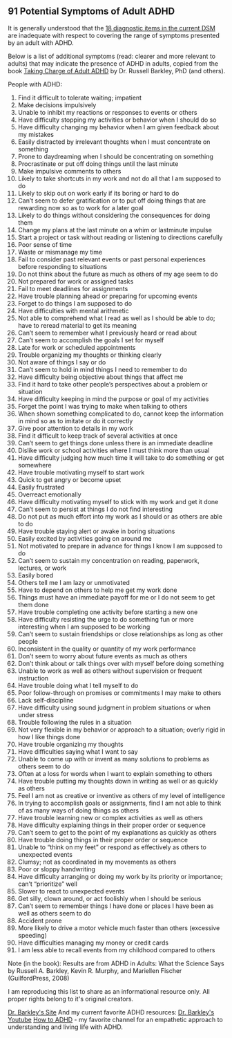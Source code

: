 ## 91 Potential Symptoms of Adult ADHD

It is generally understood that the [18 diagnostic items in the current DSM](https://chadd.org/for-professionals/diagnosis-in-adults/) are inadequate
with respect to covering the range of symptoms presented by an adult with ADHD.

Below is a list of additional symptoms (read: clearer and more relevant to adults) that may indicate the presence of ADHD in adults,
copied from the book [Taking Charge of Adult ADHD](https://www.guilford.com/books/Taking-Charge-of-Adult-ADHD/Russell-Barkley/9781462546855) by Dr. Russell Barkley, PhD (and others). 

People with ADHD:

1. Find it difficult to tolerate waiting; impatient  
2. Make decisions impulsively  
3. Unable to inhibit my reactions or responses to events or others 
4. Have difficulty stopping my activities or behavior when I should do so 
5. Have difficulty changing my behavior when I am given feedback about my mistakes 
6. Easily distracted by irrelevant thoughts when I must concentrate on something 
7. Prone to daydreaming when I should be concentrating on something 
8. Procrastinate or put off doing things until the last minute  
9. Make impulsive comments to others  
10. Likely to take shortcuts in my work and not do all that I am supposed to do 
11. Likely to skip out on work early if its boring or hard to do  
12. Can’t seem to defer gratification or to put off doing things that are rewarding now so as to work for a later goal 
13. Likely to do things without considering the consequences for doing them 
14. Change my plans at the last minute on a whim or lastminute impulse 
15. Start a project or task without reading or listening to directions carefully 
16. Poor sense of time  
17. Waste or mismanage my time  
18. Fail to consider past relevant events or past personal experiences before responding to situations 
19. Do not think about the future as much as others of my age seem to do 
20. Not prepared for work or assigned tasks  
21. Fail to meet deadlines for assignments  
22. Have trouble planning ahead or preparing for upcoming events 
23. Forget to do things I am supposed to do  
24. Have difficulties with mental arithmetic  
25. Not able to comprehend what I read as well as I should be able to do; have to reread material to get its meaning 
26. Can’t seem to remember what I previously heard or read about 
27. Can’t seem to accomplish the goals I set for myself  
28. Late for work or scheduled appointments  
29. Trouble organizing my thoughts or thinking clearly  
30. Not aware of things I say or do  
31. Can’t seem to hold in mind things I need to remember to do 
32. Have difficulty being objective about things that affect me 
33. Find it hard to take other people’s perspectives about a problem or situation 
34. Have difficulty keeping in mind the purpose or goal of my activities 
35. Forget the point I was trying to make when talking to others 
36. When shown something complicated to do, cannot keep the information in mind so as to imitate or do it correctly 
37. Give poor attention to details in my work  
38. Find it difficult to keep track of several activities at once  
39. Can’t seem to get things done unless there is an immediate deadline 
40. Dislike work or school activities where I must think more than usual 
41. Have difficulty judging how much time it will take to do something or get somewhere 
42. Have trouble motivating myself to start work  
43. Quick to get angry or become upset  
44. Easily frustrated  
45. Overreact emotionally  
46. Have difficulty motivating myself to stick with my work and get it done 
47. Can’t seem to persist at things I do not find interesting  
48. Do not put as much effort into my work as I should or as others are able to do 
49. Have trouble staying alert or awake in boring situations  
50. Easily excited by activities going on around me  
51. Not motivated to prepare in advance for things I know I am supposed to do 
52. Can’t seem to sustain my concentration on reading, paperwork, lectures, or work 
53. Easily bored  
54. Others tell me I am lazy or unmotivated  
55. Have to depend on others to help me get my work done  
56. Things must have an immediate payoff for me or I do not seem to get them done 
57. Have trouble completing one activity before starting a new one 
58. Have difficulty resisting the urge to do something fun or more interesting when I am supposed to be working
59. Can’t seem to sustain friendships or close relationships as long as other people 
60. Inconsistent in the quality or quantity of my work performance 
61. Don’t seem to worry about future events as much as others 
62. Don’t think about or talk things over with myself before doing something 
63. Unable to work as well as others without supervision or frequent instruction 
64. Have trouble doing what I tell myself to do  
65. Poor follow-through on promises or commitments I may make to others 
66. Lack self-discipline  
67. Have difficulty using sound judgment in problem situations or when under stress 
68. Trouble following the rules in a situation  
69. Not very flexible in my behavior or approach to a situation; overly rigid in how I like things done 
70. Have trouble organizing my thoughts  
71. Have difficulties saying what I want to say  
72. Unable to come up with or invent as many solutions to problems as others seem to do 
73. Often at a loss for words when I want to explain something to others 
74. Have trouble putting my thoughts down in writing as well or as quickly as others 
75. Feel I am not as creative or inventive as others of my level of intelligence 
76. In trying to accomplish goals or assignments, find I am not able to think of as many ways of doing things as others 
77. Have trouble learning new or complex activities as well as others
78. Have difficulty explaining things in their proper order or sequence 
79. Can’t seem to get to the point of my explanations as quickly as others 
80. Have trouble doing things in their proper order or sequence 
81. Unable to “think on my feet” or respond as effectively as others to unexpected events 
82. Clumsy; not as coordinated in my movements as others  
83. Poor or sloppy handwriting  
84. Have difficulty arranging or doing my work by its priority or importance; can’t “prioritize” well 
85. Slower to react to unexpected events  
86. Get silly, clown around, or act foolishly when I should be serious 
87. Can’t seem to remember things I have done or places I have been as well as others seem to do 
88. Accident prone  
89. More likely to drive a motor vehicle much faster than others (excessive speeding) 
90. Have difficulties managing my money or credit cards  
91. I am less able to recall events from my childhood compared to others

Note (in the book): Results are from ADHD in Adults: What the Science Says by Russell A. Barkley, Kevin R.
Murphy, and Mariellen Fischer (GuilfordPress, 2008)

I am reproducing this list to share as an informational resource only. All proper rights belong to it's original creators. 

[Dr. Barkley's Site](https://www.russellbarkley.org/)
And my current favorite ADHD resources:
[Dr. Barkley's Youtube](https://www.youtube.com/@russellbarkleyphd2023)
[How to ADHD](https://www.youtube.com/c/howtoadhd) - my favorite channel for an empathetic approach to understanding and living life with ADHD.
